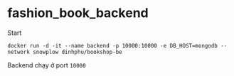 # fashion_book_backend


Start 
```
docker run -d -it --name backend -p 10000:10000 -e DB_HOST=mongodb --network snowplow dinhphu/bookshop-be
```

Backend chạy ở port `10000`